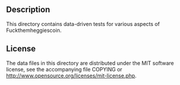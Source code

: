 Description
------------

This directory contains data-driven tests for various aspects of Fuckthemheggiescoin.

License
--------

The data files in this directory are distributed under the MIT software
license, see the accompanying file COPYING or
http://www.opensource.org/licenses/mit-license.php.


